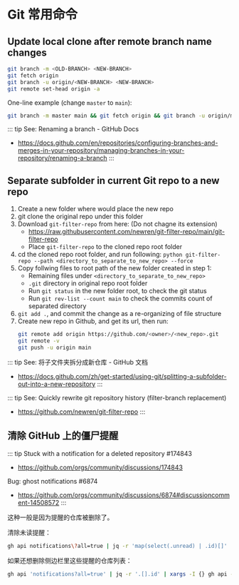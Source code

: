 # Git 常用命令

## Update local clone after remote branch name changes

```sh
git branch -m <OLD-BRANCH> <NEW-BRANCH>
git fetch origin
git branch -u origin/<NEW-BRANCH> <NEW-BRANCH>
git remote set-head origin -a
```

One-line example (change `master` to `main`):

```sh
git branch -m master main && git fetch origin && git branch -u origin/main main && git remote set-head origin -a
```

::: tip See: Renaming a branch - GitHub Docs
- https://docs.github.com/en/repositories/configuring-branches-and-merges-in-your-repository/managing-branches-in-your-repository/renaming-a-branch
:::


## Separate subfolder in current Git repo to a new repo

1. Create a new folder where would place the new repo
1. git clone the original repo under this folder
1. Download `git-filter-repo` from here: (Do not chagne its extension)
   * https://raw.githubusercontent.com/newren/git-filter-repo/main/git-filter-repo
   * Place `git-filter-repo` to the cloned repo root folder
1. cd the cloned repo root folder, and run following:
   `python git-filter-repo --path <directory_to_separate_to_new_repo> --force`
1. Copy follwing files to root path of the new folder created in step 1:
   * Remaining files under `<directory_to_separate_to_new_repo>`
   * `.git` directory in original repo root folder
   * Run `git status` in the new folder root, to check the git status
   * Run `git rev-list --count main` to check the commits count of separated directory
1. `git add .`, and commit the change as a re-organizing of file structure 
1. Create new repo in Github, and get its url, then run:
   ```sh
   git remote add origin https://github.com/<owner>/<new_repo>.git
   git remote -v
   git push -u origin main
   ```

::: tip See: 将子文件夹拆分成新仓库 - GitHub 文档
* https://docs.github.com/zh/get-started/using-git/splitting-a-subfolder-out-into-a-new-repository
:::

::: tip See: Quickly rewrite git repository history (filter-branch replacement)
* https://github.com/newren/git-filter-repo
:::


## 清除 GitHub 上的僵尸提醒

::: tip Stuck with a notification for a deleted repository #174843
* https://github.com/orgs/community/discussions/174843

Bug: ghost notifications #6874
* https://github.com/orgs/community/discussions/6874#discussioncomment-14508572
:::

这种一般是因为提醒的仓库被删除了。

清除未读提醒：

```sh
gh api notifications\?all=true | jq -r 'map(select(.unread) | .id)[]' | xargs -L1 sh -c 'gh api -X PATCH notifications/threads/$0'
```

如果还想删除侧边栏里这些提醒的仓库列表：

```sh
gh api 'notifications?all=true' | jq -r '.[].id' | xargs -I {} gh api -X DELETE 'notifications/threads/{}'
```